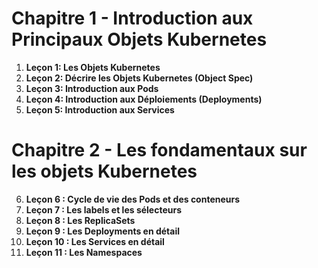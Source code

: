 # Chapitre 1 - Introduction aux Principaux Objets Kubernetes 

1. **Leçon 1: Les Objets Kubernetes**
2. **Leçon 2: Décrire les Objets Kubernetes (Object Spec)**
3. **Leçon 3: Introduction aux Pods**
4. **Leçon 4: Introduction aux Déploiements (Deployments)**
5. **Leçon 5: Introduction aux Services**

# Chapitre 2 - Les fondamentaux sur les objets Kubernetes

6. **Leçon 6 : Cycle de vie des Pods et des conteneurs**
7. **Leçon 7 : Les labels et les sélecteurs**
8. **Leçon 8 : Les ReplicaSets**
9. **Leçon 9 : Les Deployments en détail**
10. **Leçon 10 : Les Services en détail**
11. **Leçon 11 : Les Namespaces**
